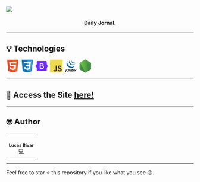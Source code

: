 <img align="center" src="https://i.imgur.com/P0EsQ3k.png">
<h4 align="center">Daily Jornal.</h4>

<hr>

## 💡 Technologies

  <p align="left">
    <img src="https://raw.githubusercontent.com/devicons/devicon/d00d0969292a6569d45b06d3f350f463a0107b0d/icons/html5/html5-original.svg" alt="html5" width="35" height="35"/>
    <img src="https://raw.githubusercontent.com/devicons/devicon/d00d0969292a6569d45b06d3f350f463a0107b0d/icons/css3/css3-original.svg" alt="css3" width="35" height="35"/>
    <img src="https://raw.githubusercontent.com/devicons/devicon/d00d0969292a6569d45b06d3f350f463a0107b0d/icons/bootstrap/bootstrap-plain.svg" alt="bootstrap" width="35" height="35"/>
    <img src="https://raw.githubusercontent.com/devicons/devicon/d00d0969292a6569d45b06d3f350f463a0107b0d/icons/javascript/javascript-original.svg" alt="javascript" width="35" height="35"/>
    <img src="https://raw.githubusercontent.com/devicons/devicon/ac557d6ff33ff370a5db99f97aeab35ea5c67fbd/icons/jquery/jquery-original-wordmark.svg" alt="jquery" width="35" height="35"/>
    <img src="https://raw.githubusercontent.com/devicons/devicon/d00d0969292a6569d45b06d3f350f463a0107b0d/icons/nodejs/nodejs-original.svg" alt="nodejs" width="35" height="35">
  </p>
<hr>

<h2>📍 Access the Site <a href="https://daily-jornal.herokuapp.com/">here!</a></h2>

<hr>

## 🤓 Author

<table>
  <tr>
    <td align="center"><a href="https://github.com/lucasbivar"><img src="https://avatars0.githubusercontent.com/u/60802661?s=460&u=f0cdbe837dc717c91999b2255973fe9584a1d352&v=4" width="100px;" alt=""/><br /><sub><b>Lucas Bivar</b></sub></a><br /><a href="https://github.com/lucasbivar" title="Code">💻</a></td>
  <tr>
</table>

---

Feel free to star ⭐ this repository if you like what you see 😉.
